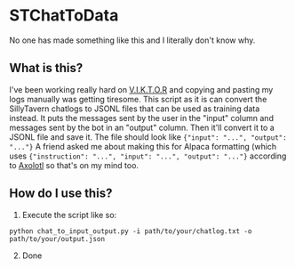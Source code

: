 # STChatToData
 No one has made something like this and I literally don't know why.
## What is this?
I've been working really hard on [V.I.K.T.O.R](https://github.com/Memerlin/Virtual-Intelligence-Knowledge-Text-based-Opensource-Roleplay) and copying and pasting my logs manually was getting tiresome. This script as it is can convert the SillyTavern chatlogs to JSONL files that can be used as training data instead. It puts the messages sent by the user in the "input" column and messages sent by the bot in an "output" column. Then it'll convert it to a JSONL file and save it. The file should look like ``{"input": "...", "output": "..."}``
A friend asked me about making this for Alpaca formatting (which uses ``{"instruction": "...", "input": "...", "output": "..."}`` according to [Axolotl](https://github.com/OpenAccess-AI-Collective/axolotl#dataset) so that's on my mind too.
## How do I use this?
1. Execute the script like so:
```
python chat_to_input_output.py -i path/to/your/chatlog.txt -o path/to/your/output.json
```
2. Done
